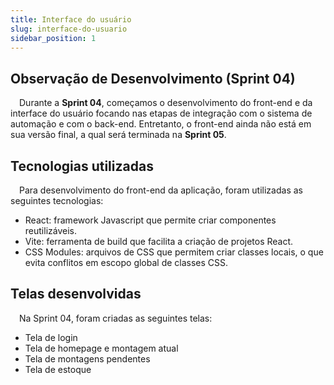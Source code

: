 ```yaml
---
title: Interface do usuário
slug: interface-do-usuario
sidebar_position: 1
---
```


## Observação de Desenvolvimento (Sprint 04)

&emsp;Durante a **Sprint 04**, começamos o desenvolvimento do front-end e da interface do usuário focando nas etapas de integração com o sistema de automação e com o back-end. Entretanto, o front-end ainda não está em sua versão final, a qual será terminada na **Sprint 05**.

## Tecnologias utilizadas

&emsp;Para desenvolvimento do front-end da aplicação, foram utilizadas as seguintes tecnologias:

- React: framework Javascript que permite criar componentes reutilizáveis.
- Vite: ferramenta de build que facilita a criação de projetos React.
- CSS Modules: arquivos de CSS que permitem criar classes locais, o que evita conflitos em escopo global de classes CSS.

## Telas desenvolvidas

&emsp;Na Sprint 04, foram criadas as seguintes telas:

- Tela de login
- Tela de homepage e montagem atual
- Tela de montagens pendentes
- Tela de estoque